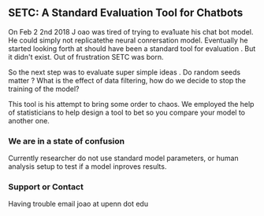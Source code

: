 ## SETC: A Standard Evaluation Tool for Chatbots

On Feb 2 2nd 2018 J oao was tired of trying to eva1uate his chat bot model. He could simply not replicatethe neural conrersation model. Eventually he started looking forth at should have been a standard tool for evaluation . But it didn't exist. Out of frustration SETC was born.

So the next step was to evaluate super simple ideas . Do random seeds matter ? What is the effect of data filtering, how do we decide to stop the training of the model?

This tool is his attempt to bring some order to chaos. We employed the help of statisticians to help design a tool to bet so you compare your model to another one. 

### We are in a state of confusion

Currently researcher do not use standard model parameters, or human analysis setup to test if a model inproves results.

### Support or Contact

Having trouble email joao at upenn dot edu
